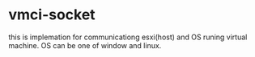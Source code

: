 # vmci-socket
this is implemation for communicationg esxi(host) and OS runing virtual machine. OS can be one of window and linux.
